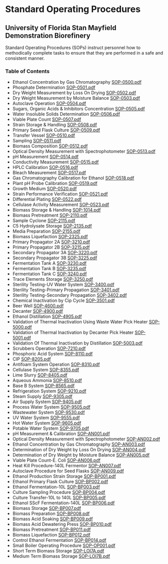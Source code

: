 # Standard Operating Procedures

## University of Florida Stan Mayfield Demonstration Biorefinery

Standard Operating Procedures (SOPs) instruct personnel how to methodically complete tasks to ensure that they are performed in a safe and consistent manner.  

### Table of Contents

* Ethanol Concentration by Gas Chromatography [SOP-0500.pdf](SOP/SOP-0500.pdf)
* Phosphate Determination [SOP-0501.pdf](SOP/SOP-0501.pdf)
* Dry Weight Measurement by Loss On Drying [SOP-0502.pdf](SOP/SOP-0502.pdf)
* Dry Weight Measurement by Moisture Balance [SOP-0503.pdf](SOP/SOP-0503.pdf)
* Autoclave Operation [SOP-0504.pdf](SOP/SOP-0504.pdf)
* Sugars, Organic Acids & Inhibitors Concentration [SOP-0505.pdf](SOP/SOP-0505.pdf)
* Water Insoluble Solids Determination [SOP-0506.pdf](SOP/SOP-0506.pdf)
* Viable Plate Count [SOP-0507.pdf](SOP/SOP-0507.pdf)
* Strain Storage & Handling [SOP-0508.pdf](SOP/SOP-0508.pdf)
* Primary Seed Flask Culture [SOP-0509.pdf](SOP/SOP-0509.pdf)
* Transfer Vessel [SOP-0510.pdf](SOP/SOP-0510.pdf)
* Sampling [SOP-0511.pdf](SOP/SOP-0511.pdf)
* Biomass Composition [SOP-0512.pdf](SOP/SOP-0512.pdf)
* Optical Density Measurement with Spectrophotometer [SOP-0513.pdf](SOP/SOP-0513.pdf)
* pH Measurement [SOP-0514.pdf](SOP/SOP-0514.pdf)
* Conductivity Measurement [SOP-0515.pdf](SOP/SOP-0515.pdf)
* HPLC Calibration [SOP-0516.pdf](SOP/SOP-0516.pdf)
* Bleach Measurement [SOP-0517.pdf](SOP/SOP-0517.pdf)
* Gas Chromatography Calibration for Ethanol [SOP-0518.pdf](SOP/SOP-0518.pdf)
* Plant pH Probe Calibration [SOP-0519.pdf](SOP/SOP-0519.pdf)
* Growth Medium [SOP-0520.pdf](SOP/SOP-0520.pdf)
* Strain Performance Verification [SOP-0521.pdf](SOP/SOP-0521.pdf)
* Differential Plating [SOP-0522.pdf](SOP/SOP-0522.pdf)
* Cellulase Activity Measurement [SOP-0523.pdf](SOP/SOP-0523.pdf)
* Biomass Storage & Handling [SOP-1014.pdf](SOP/SOP-1014.pdf)
* Biomass Pretreatment [SOP-2110.pdf](SOP/SOP-2110.pdf)
* Sample Cyclone [SOP-2115.pdf](SOP/SOP-2115.pdf)
* C5 Hydrolysate Storage [SOP-2135.pdf](SOP/SOP-2135.pdf)
* Media Preparation [SOP-2155.pdf](SOP/SOP-2155.pdf)
* Biomass Liquefaction [SOP-2325.pdf](SOP/SOP-2325.pdf)
* Primary Propagator 2A [SOP-3210.pdf](SOP/SOP-3210.pdf)
* Primary Propagator 2B [SOP-3215.pdf](SOP/SOP-3215.pdf)
* Secondary Propagator 3A [SOP-3220.pdf](SOP/SOP-3220.pdf)
* Secondary Propagator 3B [SOP-3225.pdf](SOP/SOP-3225.pdf)
* Fermentation Tank A [SOP-3230.pdf](SOP/SOP-3230.pdf)
* Fermentation Tank B [SOP-3235.pdf](SOP/SOP-3235.pdf)
* Fermentation Tank C [SOP-3240.pdf](SOP/SOP-3240.pdf)
* Trace Elements Storage [SOP-3250.pdf](SOP/SOP-3250.pdf)
* Sterility Testing-UV Water System [SOP-3400.pdf](SOP/SOP-3400.pdf)
* Sterility Testing-Primary Propagation [SOP-3401.pdf](SOP/SOP-3401.pdf)
* Sterility Testing-Secondary Propagation [SOP-3402.pdf](SOP/SOP-3402.pdf)
* Chemical Inactivation by Cip Cycle [SOP-3501.pdf](SOP/SOP-3501.pdf)
* Beer Well [SOP-4600.pdf](SOP/SOP-4600.pdf)
* Decanter [SOP-4900.pdf](SOP/SOP-4900.pdf)
* Ethanol Distillation [SOP-4905.pdf](SOP/SOP-4905.pdf)
* Validation of Thermal Inactivation Using Waste Water Pick Heater [SOP-5000.pdf](SOP/SOP-5000.pdf)
* Validation of Thermal Inactivation by Decanter Pick Heater [SOP-5001.pdf](SOP/SOP-5001.pdf)
* Validation Of Thermal Inactivation by Distillation [SOP-5003.pdf](SOP/SOP-5003.pdf)
* Scrubbers Operation [SOP-7210.pdf](SOP/SOP-7210.pdf)
* Phosphoric Acid System [SOP-8110.pdf](SOP/SOP-8110.pdf)
* CIP [SOP-8205.pdf](SOP/SOP-8205.pdf)
* Antifoam System Operation [SOP-8310.pdf](SOP/SOP-8310.pdf)
* Cellulase System [SOP-8355.pdf](SOP/SOP-8355.pdf)
* Lime Slurry [SOP-8405.pdf](SOP/SOP-8405.pdf)
* Aqueous Ammonia [SOP-8510.pdf](SOP/SOP-8510.pdf)
* Base B System [SOP-8565.pdf](SOP/SOP-8565.pdf)
* Refrigeration System [SOP-9210.pdf](SOP/SOP-9210.pdf)
* Steam Supply [SOP-9305.pdf](SOP/SOP-9305.pdf)
* Air Supply System [SOP-9405.pdf](SOP/SOP-9405.pdf)
* Process Water System [SOP-9505.pdf](SOP/SOP-9505.pdf)
* Wastewater System [SOP-9530.pdf](SOP/SOP-9530.pdf)
* UV Water System [SOP-9555.pdf](SOP/SOP-9555.pdf)
* Hot Water System [SOP-9605.pdf](SOP/SOP-9605.pdf)
* Potable Water System [SOP-9705.pdf](SOP/SOP-9705.pdf)
* pH Measurement & Calibration [SOP-AN001.pdf](SOP/SOP-AN001.pdf)
* Optical Density Measurement with Spectrophotometer [SOP-AN002.pdf](SOP/SOP-AN002.pdf)
* Ethanol Concentration by Gas Chromatography [SOP-AN003.pdf](SOP/SOP-AN003.pdf)
* Determination of Dry Weight by Loss On Drying [SOP-AN004.pdf](SOP/SOP-AN004.pdf)
* Determination of Dry Weight by Moisture Balance [SOP-AN005.pdf](SOP/SOP-AN005.pdf)
* Viable Plate Count-E. Coli [SOP-AN006.pdf](SOP/SOP-AN006.pdf)
* Heat Kill Procedure-140L Fermentor [SOP-AN007.pdf](SOP/SOP-AN007.pdf)
* Autoclave Procedure for Seed Flasks [SOP-AN009.pdf](SOP/SOP-AN009.pdf)
* Ethanol Production Strain Storage [SOP-BP001.pdf](SOP/SOP-BP001.pdf)
* Ethanol Primary Flask Culture [SOP-BP002.pdf](SOP/SOP-BP002.pdf)
* Ethanol Fermentation-10L [SOP-BP003.pdf](SOP/SOP-BP003.pdf)
* Culture Sampling Procedure [SOP-BP004.pdf](SOP/SOP-BP004.pdf)
* Culture Transfer-10L to 140L [SOP-BP005.pdf](SOP/SOP-BP005.pdf)
* Ethanol SScF Fermentation-140L [SOP-BP006.pdf](SOP/SOP-BP006.pdf)
* Biomass Storage [SOP-BP007.pdf](SOP/SOP-BP007.pdf)
* Biomass Preparation [SOP-BP008.pdf](SOP/SOP-BP008.pdf)
* Biomass Acid Soaking [SOP-BP009.pdf](SOP/SOP-BP009.pdf)
* Biomass Acid Dewatering Press [SOP-BP010.pdf](SOP/SOP-BP010.pdf)
* Biomass Pretreatment [SOP-BP011.pdf](SOP/SOP-BP011.pdf)
* Biomass Liquefaction [SOP-BP012.pdf](SOP/SOP-BP012.pdf)
* Control Ethanol Fermentation [SOP-BP014.pdf](SOP/SOP-BP014.pdf)
* Small Boiler Operating Procedure [SOP-OP001.pdf](SOP/SOP-OP001.pdf)
* Short Term Biomass Storage [SOP-LOI7A.pdf](SOP/SOP-LOI7A.pdf)
* Medium Term Biomass Storage [SOP-LOI7B.pdf](SOP/SOP-LOI7B.pdf)
